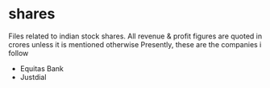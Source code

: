 # shares
Files related to indian stock shares.
All revenue & profit figures are quoted in crores unless it is mentioned otherwise
Presently, these are the companies i follow
* Equitas Bank 
* Justdial
